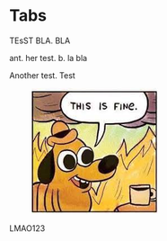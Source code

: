 # Tabs

TEsST BLA. BLA

ant. her test. b. la bla

Another test. Test

<figure><img src=".gitbook/assets/this is fine.jpeg" alt=""><figcaption></figcaption></figure>

LMAO123
